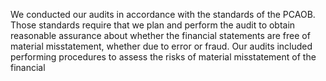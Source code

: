 We conducted our audits in accordance with the standards of the PCAOB. Those standards require that we plan and perform the
audit to obtain reasonable assurance about whether the financial statements are free of material misstatement, whether due to
error  or  fraud.  Our  audits  included  performing  procedures  to  assess  the  risks  of  material  misstatement  of  the  financial